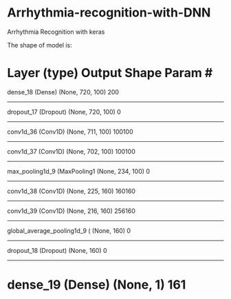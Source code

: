 # Arrhythmia-recognition-with-DNN
Arrhythmia Recognition with keras

The shape of model is:

Layer (type)                 Output Shape              Param #   
=================================================================
dense_18 (Dense)             (None, 720, 100)          200       
_________________________________________________________________
dropout_17 (Dropout)         (None, 720, 100)          0         
_________________________________________________________________
conv1d_36 (Conv1D)           (None, 711, 100)          100100    
_________________________________________________________________
conv1d_37 (Conv1D)           (None, 702, 100)          100100    
_________________________________________________________________
max_pooling1d_9 (MaxPooling1 (None, 234, 100)          0         
_________________________________________________________________
conv1d_38 (Conv1D)           (None, 225, 160)          160160    
_________________________________________________________________
conv1d_39 (Conv1D)           (None, 216, 160)          256160    
_________________________________________________________________
global_average_pooling1d_9 ( (None, 160)               0         
_________________________________________________________________
dropout_18 (Dropout)         (None, 160)               0         
_________________________________________________________________
dense_19 (Dense)             (None, 1)                 161       
=================================================================

